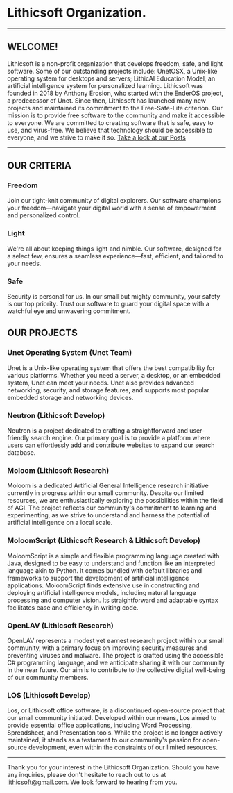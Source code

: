 # Lithicsoft Organization.

---
## WELCOME!
Lithicsoft is a non-profit organization that develops freedom, safe, and light software. Some of our outstanding projects include: UnetOSX, a Unix-like operating system for desktops and servers; LithicAI Education Model, an artificial intelligence system for personalized learning. Lithicsoft was founded in 2018 by Anthony Erosion, who started with the EnderOS project, a predecessor of Unet. Since then, Lithicsoft has launched many new projects and maintained its commitment to the Free-Safe-Lite criterion. Our mission is to provide free software to the community and make it accessible to everyone. We are committed to creating software that is safe, easy to use, and virus-free. We believe that technology should be accessible to everyone, and we strive to make it so.
[Take a look at our Posts](https://lithicsoft.github.io/posts)

---
## OUR CRITERIA
### Freedom
Join our tight-knit community of digital explorers. Our software champions your freedom—navigate your digital world with a sense of empowerment and personalized control.
### Light
We're all about keeping things light and nimble. Our software, designed for a select few, ensures a seamless experience—fast, efficient, and tailored to your needs.
### Safe
Security is personal for us. In our small but mighty community, your safety is our top priority. Trust our software to guard your digital space with a watchful eye and unwavering commitment.

## OUR PROJECTS
### Unet Operating System (Unet Team)
Unet is a Unix-like operating system that offers the best compatibility for various platforms. Whether you need a server, a desktop, or an embedded system, Unet can meet your needs. Unet also provides advanced networking, security, and storage features, and supports most popular embedded storage and networking devices.
### Neutron (Lithicsoft Develop)
Neutron is a project dedicated to crafting a straightforward and user-friendly search engine. Our primary goal is to provide a platform where users can effortlessly add and contribute websites to expand our search database.
### Moloom (Lithicsoft Research)
Moloom is a dedicated Artificial General Intelligence research initiative currently in progress within our small community. Despite our limited resources, we are enthusiastically exploring the possibilities within the field of AGI. The project reflects our community's commitment to learning and experimenting, as we strive to understand and harness the potential of artificial intelligence on a local scale.
### MoloomScript (Lithicsoft Research & Lithicsoft Develop)
MoloomScript is a simple and flexible programming language created with Java, designed to be easy to understand and function like an interpreted language akin to Python. It comes bundled with default libraries and frameworks to support the development of artificial intelligence applications. MoloomScript finds extensive use in constructing and deploying artificial intelligence models, including natural language processing and computer vision. Its straightforward and adaptable syntax facilitates ease and efficiency in writing code. 
### OpenLAV (Lithicsoft Research)
OpenLAV represents a modest yet earnest research project within our small community, with a primary focus on improving security measures and preventing viruses and malware. The project is crafted using the accessible C# programming language, and we anticipate sharing it with our community in the near future. Our aim is to contribute to the collective digital well-being of our community members.
### LOS (Lithicsoft Develop)
Los, or Lithicsoft office software, is a discontinued open-source project that our small community initiated. Developed within our means, Los aimed to provide essential office applications, including Word Processing, Spreadsheet, and Presentation tools. While the project is no longer actively maintained, it stands as a testament to our community's passion for open-source development, even within the constraints of our limited resources.

---
Thank you for your interest in the Lithicsoft Organization. Should you have any inquiries, please don't hesitate to reach out to us at lithicsoft@gmail.com. We look forward to hearing from you.
